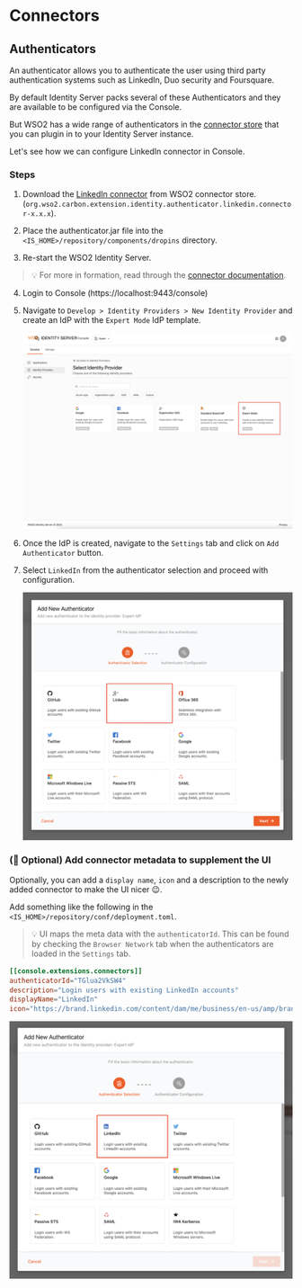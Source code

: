 # Connectors

## Authenticators

An authenticator allows you to authenticate the user using third party authentication systems such as LinkedIn, Duo security and Foursquare.

By default Identity Server packs several of these Authenticators and they are available to be configured via the Console.

But WSO2 has a wide range of authenticators in the [connector store](https://store.wso2.com/store/assets/isconnector/list) that you can plugin in to your Identity Server instance.

Let's see how we can configure LinkedIn connector in Console.

### Steps

1. Download the [LinkedIn connector](https://store.wso2.com/store/assets/isconnector/details/3a4f9dd9-be56-4e79-a925-8d8a4ace5a8f) from WSO2 connector store.(`org.wso2.carbon.extension.identity.authenticator.linkedin.connector-x.x.x`).

2. Place the authenticator.jar file into the 
`<IS_HOME>/repository/components/dropins` directory.

3. Re-start the WSO2 Identity Server. 

> 💡 For more in formation, read through the [connector documentation](https://github.com/wso2-extensions/identity-outbound-auth-linkedIn/blob/master/docs/README.md).

4. Login to Console (https://localhost:9443/console)

5. Navigate to `Develop > Identity Providers > New Identity Provider` and create an IdP with the `Expert Mode` IdP template.

    ![Create IdP with Expert Mode](./assets/create-idp-with-expert-mode.png)

6. Once the IdP is created, navigate to the `Settings` tab and click on `Add Authenticator` button.

7. Select `LinkedIn` from the authenticator selection and proceed with configuration.

    ![Configure LinkedIn connector](./assets/configure-linkedin-connector.png)

### (🦄 Optional) Add connector metadata to supplement the UI

Optionally, you can add a `display name`, `icon` and a description to the newly added connector to make the UI nicer 😉.

Add something like the following in the `<IS_HOME>/repository/conf/deployment.toml`.

> 💡 UI maps the meta data with the `authenticatorId`. This can be found by checking the `Browser Network` tab when the authenticators are loaded in the `Settings` tab.

```toml
[[console.extensions.connectors]]
authenticatorId="TGlua2VkSW4"
description="Login users with existing LinkedIn accounts"
displayName="LinkedIn"
icon="https://brand.linkedin.com/content/dam/me/business/en-us/amp/brand-site/v2/bg/LI-Bug.svg.original.svg"
```

![Configure LinkedIn connector](./assets/configure-linkedin-connector-with-meta.png)
